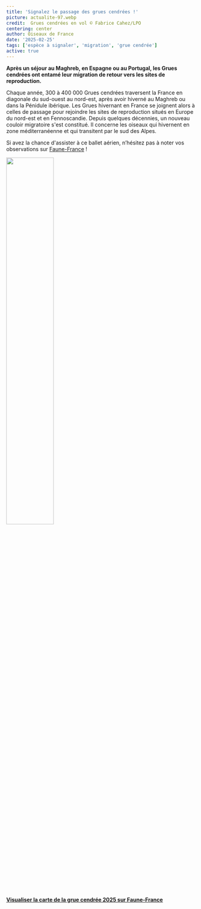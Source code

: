 ```yaml
---
title: 'Signalez le passage des grues cendrées !'
picture: actualite-97.webp
credit:  Grues cendrées en vol © Fabrice Cahez/LPO
centering: center
author: Oiseaux de France
date: '2025-02-25'
tags: ['espèce à signaler', 'migration', 'grue cendrée']
active: true
---
```

**Après un séjour au Maghreb, en Espagne ou au Portugal, les Grues cendrées ont entamé leur migration de retour vers les sites de reproduction.** 


Chaque année, 300 à 400 000 Grues cendrées traversent la France en diagonale du sud-ouest au nord-est, après avoir hiverné au Maghreb ou dans la Pénidule ibérique. Les Grues hivernant en France se joignent alors à celles de passage pour rejoindre les sites de reproduction situés en Europe du nord-est et en Fennoscandie. 
Depuis quelques décennies, un nouveau couloir migratoire s'est constitué. Il concerne les oiseaux qui hivernent en zone méditerranéenne et qui transitent par le sud des Alpes.

Si avez la chance d'assister à ce ballet aérien, n’hésitez pas à noter vos observations sur [Faune-France](https://www.faune-france.org) ! 

<img class="InformativePagePicture" style="width: 50%" src="/news/actualite-97-cartegrue.webp"/>
<span class="InformativePagePictureLegend"></span>

**[Visualiser la carte de la grue cendrée 2025 sur Faune-France](https://www.faune-france.org/index.php?m_id=30147)**




